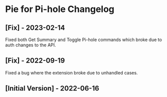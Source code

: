# Pie for Pi-hole Changelog

## [Fix] - 2023-02-14

Fixed both Get Summary and Toggle Pi-hole commands which broke due to auth changes to the API.

## [Fix] - 2022-09-19

Fixed a bug where the extension broke due to unhandled cases.

## [Initial Version] - 2022-06-16
